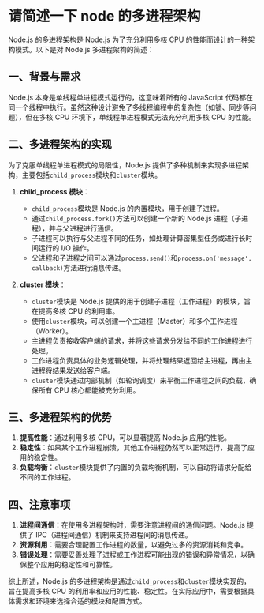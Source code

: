 # 请简述一下 node 的多进程架构

Node.js 的多进程架构是 Node.js 为了充分利用多核 CPU 的性能而设计的一种架构模式。以下是对 Node.js 多进程架构的简述：

## 一、背景与需求

Node.js 本身是单线程单进程模式运行的，这意味着所有的 JavaScript 代码都在同一个线程中执行。虽然这种设计避免了多线程编程中的复杂性（如锁、同步等问题），但在多核 CPU 环境下，单线程单进程模式无法充分利用多核 CPU 的性能。

## 二、多进程架构的实现

为了克服单线程单进程模式的局限性，Node.js 提供了多种机制来实现多进程架构，主要包括`child_process`模块和`cluster`模块。

1. **child_process 模块**：

   - `child_process`模块是 Node.js 的内置模块，用于创建子进程。
   - 通过`child_process.fork()`方法可以创建一个新的 Node.js 进程（子进程），并与父进程进行通信。
   - 子进程可以执行与父进程不同的任务，如处理计算密集型任务或进行长时间运行的 I/O 操作。
   - 父进程和子进程之间可以通过`process.send()`和`process.on('message', callback)`方法进行消息传递。

2. **cluster 模块**：
   - `cluster`模块是 Node.js 提供的用于创建子进程（工作进程）的模块，旨在提高多核 CPU 的利用率。
   - 使用`cluster`模块，可以创建一个主进程（Master）和多个工作进程（Worker）。
   - 主进程负责接收客户端的请求，并将这些请求分发给不同的工作进程进行处理。
   - 工作进程负责具体的业务逻辑处理，并将处理结果返回给主进程，再由主进程将结果发送给客户端。
   - `cluster`模块通过内部机制（如轮询调度）来平衡工作进程之间的负载，确保所有 CPU 核心都能被充分利用。

## 三、多进程架构的优势

1. **提高性能**：通过利用多核 CPU，可以显著提高 Node.js 应用的性能。
2. **稳定性**：如果某个工作进程崩溃，其他工作进程仍然可以正常运行，提高了应用的稳定性。
3. **负载均衡**：`cluster`模块提供了内置的负载均衡机制，可以自动将请求分配给不同的工作进程。

## 四、注意事项

1. **进程间通信**：在使用多进程架构时，需要注意进程间的通信问题。Node.js 提供了 IPC（进程间通信）机制来支持进程间的消息传递。
2. **资源利用**：需要合理配置工作进程的数量，以避免过多的资源消耗和竞争。
3. **错误处理**：需要妥善处理子进程或工作进程可能出现的错误和异常情况，以确保整个应用的稳定性和可靠性。

综上所述，Node.js 的多进程架构是通过`child_process`和`cluster`模块实现的，旨在提高多核 CPU 的利用率和应用的性能、稳定性。在实际应用中，需要根据具体需求和环境来选择合适的模块和配置方式。
